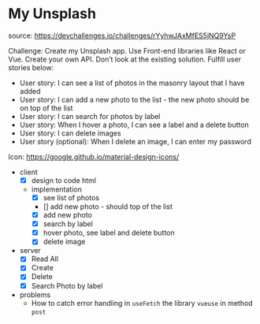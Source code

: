 # My Unsplash

source: https://devchallenges.io/challenges/rYyhwJAxMfES5jNQ9YsP

Challenge: Create my Unsplash app. Use Front-end libraries like React or Vue. Create your own API. Don’t look at the existing solution. Fulfill user stories below:

- User story: I can see a list of photos in the masonry layout that I have added
- User story: I can add a new photo to the list - the new photo should be on top of the list
- User story: I can search for photos by label
- User story: When I hover a photo, I can see a label and a delete button
- User story: I can delete images
- User story (optional): When I delete an image, I can enter my password

Icon: https://google.github.io/material-design-icons/

- client
    - [x] design to code html
    - implementation
        - [x] see list of photos
        - [] add new photo - should top of the list
        - [x] add new photo
        - [x] search by label
        - [x] hover photo, see label and delete button
        - [x] delete image

- server
    - [x] Read All
    - [x] Create
    - [x] Delete
    - [x] Search Photo by label

- problems
    - How to catch error handling in `useFetch` the library `vueuse` in method `post`